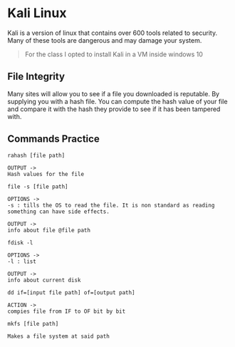 # Kali Linux
Kali is a version of linux that contains over 600 tools related to security. Many of these tools are dangerous and may damage your system.  

> For the class I opted to install Kali in a VM inside windows 10

## File Integrity
Many sites will allow you to see if a file you downloaded is reputable. By supplying you with a hash file. You can compute the hash value of your file and compare it with the hash they provide to see if it has been tampered with. 

## Commands Practice
```unix
rahash [file path]

OUTPUT ->
Hash values for the file
```

```unix
file -s [file path]

OPTIONS ->
-s : tills the OS to read the file. It is non standard as reading something can have side effects.

OUTPUT ->
info about file @file path
```

```unix
fdisk -l

OPTIONS ->
-l : list

OUTPUT ->
info about current disk
```

```unix
dd if=[input file path] of=[output path]

ACTION ->
compies file from IF to OF bit by bit
```

```unix
mkfs [file path]

Makes a file system at said path
```